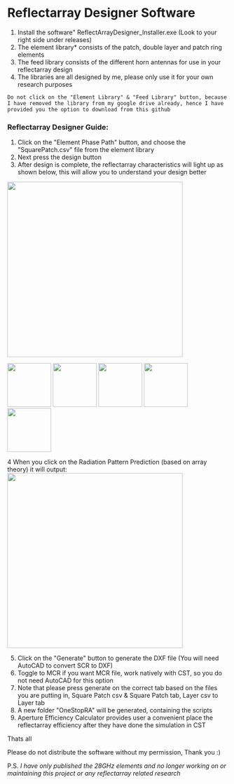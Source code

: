 # Reflectarray Designer Software

1. Install the software" ReflectArrayDesigner_Installer.exe (Look to your right side under releases)
2. The element library* consists of the patch, double layer and patch ring elements
3. The feed library consists of the different horn antennas for use in your reflectarray design
4. The libraries are all designed by me, please only use it for your own research purposes

```
Do not click on the "Element Library" & "Feed Library" button, because I have removed the library from my google drive already, hence I have provided you the option to download from this github
```

### Reflectarray Designer Guide:
1. Click on the "Element Phase Path" button, and choose the "SquarePatch.csv" file from the element library
2. Next press the design button
3. After design is complete, the reflectarray characteristics will light up as shown below, this will allow you to understand your design better
<img src="https://user-images.githubusercontent.com/33597628/175242946-2b3218e3-1d43-4c54-a0fc-383b5cb9e6bd.png" width="400">

<p float="left">
  <img src="https://user-images.githubusercontent.com/33597628/175248377-c0ca44eb-0d9a-4c7b-b231-c145f4374fff.png" width="100" />
  <img src="https://user-images.githubusercontent.com/33597628/175248435-eb7a1231-ceee-4b9b-8542-844277c7cc8a.png" width="100" /> 
  <img src="https://user-images.githubusercontent.com/33597628/175248476-06bd860e-b240-4598-a1f8-db3c2d876bfd.png" width="100" />
  <img src="https://user-images.githubusercontent.com/33597628/175248534-08454693-be9b-4814-a8af-9aeed816be86.png" width="100" />
  <img src="https://user-images.githubusercontent.com/33597628/175249041-447c0c8c-8765-4ada-97c3-fd649ac7036d.png" width="100" />
</p>
4 When you click on the Radiation Pattern Prediction (based on array theory) it will output:
<img src="https://user-images.githubusercontent.com/33597628/175244296-e71e8c51-90ce-428b-8800-1e9dc2871c4f.png" width="400">

5. Click on the "Generate" button to generate the DXF file (You will need AutoCAD to convert SCR to DXF)
6. Toggle to MCR if you want MCR file, work natively with CST, so you do not need AutoCAD for this option
7. Note that please press generate on the correct tab based on the files you are putting in, Square Patch csv & Square Patch tab, Layer csv to Layer tab
8. A new folder "OneStopRA" will be generated, containing the scripts
9. Aperture Efficiency Calculator provides user a convenient place the reflectarray efficiency after they have done the simulation in CST

Thats all

Please do not distribute the software without my permission, Thank you :)

P.S.
*I have only published the 28GHz elements and no longer working on or maintaining this project or any reflectarray related research*
